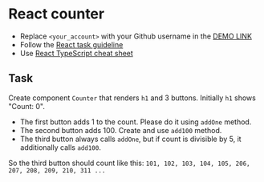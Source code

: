 # React counter
- Replace `<your_account>` with your Github username in the [DEMO LINK](https://DudarDaryna.github.io/react_counter/)
- Follow the [React task guideline](https://github.com/mate-academy/react_task-guideline#react-tasks-guideline)
- Use [React TypeScript cheat sheet](https://mate-academy.github.io/fe-program/js/extra/react-typescript)

## Task
Create component `Counter` that renders `h1` and 3 buttons. Initially `h1` shows
"Count: 0".
- The first button adds 1 to the count. Please do it using `addOne` method.
- The second button adds 100. Create and use `add100` method.
- The third button always calls `addOne`, but if count is divisible by 5, it additionally calls `add100`.

So the third button should count like this:
`101, 102, 103, 104, 105, 206, 207, 208, 209, 210, 311 ...`
